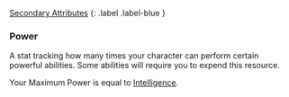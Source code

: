 [Secondary Attributes](Game/Core/Attributes#Secondary%20Attributes)
{: .label .label-blue }

### Power
A stat tracking how many times your character can perform certain powerful abilities. Some abilities will require you to expend this resource.

Your Maximum Power is equal to [Intelligence](Game/Core/Intelligence).
